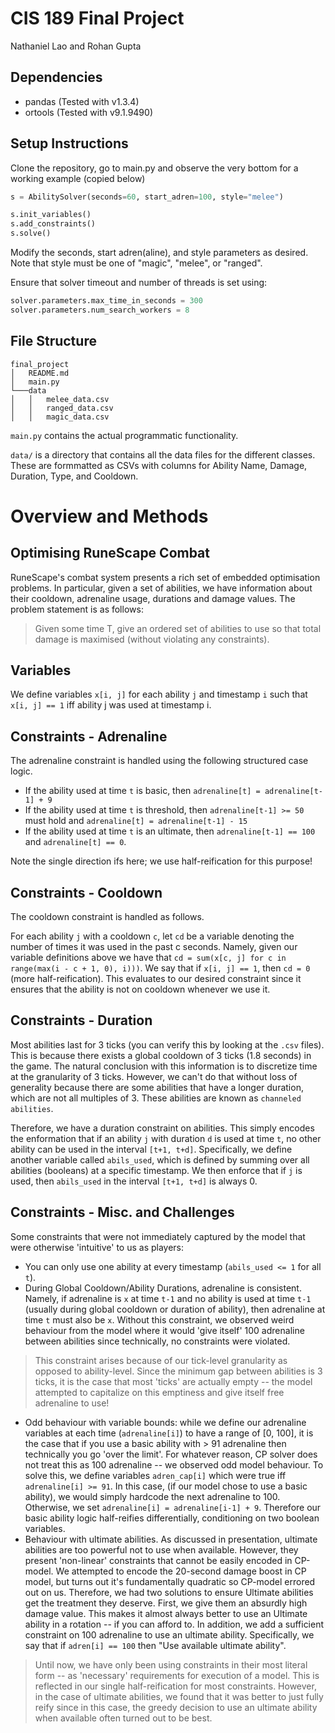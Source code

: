 # CIS 189 Final Project

Nathaniel Lao and Rohan Gupta

## Dependencies

- pandas (Tested with v1.3.4)
- ortools (Tested with v9.1.9490)


## Setup Instructions

Clone the repository, go to main.py and observe the very bottom for a working example (copied below)

```py
s = AbilitySolver(seconds=60, start_adren=100, style="melee")

s.init_variables()
s.add_constraints()
s.solve()
```

Modify the seconds, start adren(aline), and style parameters as desired. Note that style must be one of "magic", "melee", or "ranged".

Ensure that solver timeout and number of threads is set using:

```py
solver.parameters.max_time_in_seconds = 300
solver.parameters.num_search_workers = 8
```

## File Structure

```
final_project
│   README.md
│   main.py   
└───data
│   │   melee_data.csv
│   │   ranged_data.csv
│   │   magic_data.csv
```

`main.py` contains the actual programmatic functionality.

`data/` is a directory that contains all the data files for the different classes. These are formmatted as CSVs with columns for Ability Name, Damage, Duration, Type, and Cooldown.

# Overview and Methods

## Optimising RuneScape Combat


RuneScape's combat system presents a rich set of embedded optimisation problems. In particular, given a set of abilities, we have information about their cooldown, adrenaline usage, durations and damage values. The problem statement is as follows:

>Given some time T, give an ordered set of abilities to use so that total damage is maximised (without violating any constraints).

## Variables

We define variables `x[i, j]` for each ability `j` and timestamp `i` such that `x[i, j] == 1` iff ability j was used at timestamp i.

## Constraints - Adrenaline

The adrenaline constraint is handled using the following structured case logic.

- If the ability used at time `t` is basic, then `adrenaline[t] = adrenaline[t-1] + 9`
- If the ability used at time `t` is threshold, then `adrenaline[t-1] >= 50` must hold and `adrenaline[t] = adrenaline[t-1] - 15`
- If the ability used at time `t` is an ultimate, then `adrenaline[t-1] == 100` and `adrenaline[t] == 0`.

Note the single direction ifs here; we use half-reification for this purpose!

## Constraints - Cooldown

The cooldown constraint is handled as follows.

For each ability `j` with a cooldown `c`, let `cd` be a variable denoting the number of times it was used in the past c seconds. Namely, given our variable definitions above we have that `cd = sum(x[c, j] for c in range(max(i - c + 1, 0), i)))`. We say that if `x[i, j] == 1`, then `cd = 0` (more half-reification). This evaluates to our desired constraint since it ensures that the ability is not on cooldown whenever we use it. 


## Constraints - Duration

Most abilities last for 3 ticks (you can verify this by looking at the `.csv` files). This is because there exists a global cooldown of 3 ticks (1.8 seconds) in the game. The natural conclusion with this information is to discretize time at the granularity of 3 ticks. However, we can't do that without loss of generality because there are some abilities that have a longer duration, which are not all multiples of 3. These abilities are known as `channeled abilities`. 

Therefore, we have a duration constraint on abilities. This simply encodes the enformation that if an ability `j` with duration `d` is used at time `t`, no other ability can be used in the interval `[t+1, t+d]`. Specifically, we define another variable called `abils_used`, which is defined by summing over all abilities (booleans) at a specific timestamp. We then enforce that if `j` is used, then `abils_used` in the interval `[t+1, t+d]` is always 0.

## Constraints - Misc. and Challenges

Some constraints that were not immediately captured by the model that were otherwise 'intuitive' to us as players:

- You can only use one ability at every timestamp (`abils_used <= 1` for all `t`). 
- During Global Cooldown/Ability Durations, adrenaline is consistent. Namely, if adrenaline is `x` at time `t-1` and no ability is used at time `t-1` (usually during global cooldown or duration of ability), then adrenaline at time `t` must also be `x`. Without this constraint, we observed weird behaviour from the model where it would 'give itself' 100 adrenaline between abilities since technically, no constraints were violated.
>  This constraint arises because of our tick-level granularity as opposed to ability-level. Since the minimum gap between abilities is 3 ticks, it is the case that most 'ticks' are actually empty -- the model attempted to capitalize on this emptiness and give itself free adrenaline to use!
- Odd behaviour with variable bounds: while we define our adrenaline variables at each time (`adrenaline[i]`) to have a range of [0, 100], it is the case that if you use a basic ability with > 91 adrenaline then technically you go 'over the limit'. For whatever reason, CP solver does not treat this as 100 adrenaline -- we observed odd model behaviour. To solve this, we define variables `adren_cap[i]` which were true iff `adrenaline[i] >= 91`. In this case, (if our model chose to use a basic ability), we would simply hardcode the next adrenaline to 100. Otherwise, we set `adrenaline[i] = adrenaline[i-1] + 9`. Therefore our basic ability logic half-reifies differentially, conditioning on two boolean variables.
- Behaviour with ultimate abilities. As discussed in presentation, ultimate abilities are too powerful not to use when available. However, they present 'non-linear' constraints that cannot be easily encoded in CP-model. We attempted to encode the 20-second damage boost in CP model, but turns out it's fundamentally quadratic so CP-model errored out on us. Therefore, we had two solutions to ensure Ultimate abilities get the treatment they deserve. First, we give them an absurdly high damage value. This makes it almost always better to use an Ultimate ability in a rotation -- if you can afford to. In addition, we add a sufficient constraint on 100 adrenaline to use an ultimate ability. Specifically, we say that if `adren[i] == 100` then "Use available ultimate ability". 

> Until now, we have only been using constraints in their most literal form -- as 'necessary' requirements for execution of a model. This is reflected in our single half-reification for most constraints. However, in the case of ultimate abilities, we found that it was better to just fully reify since in this case, the greedy decision to use an ultimate ability when available often turned out to be best.